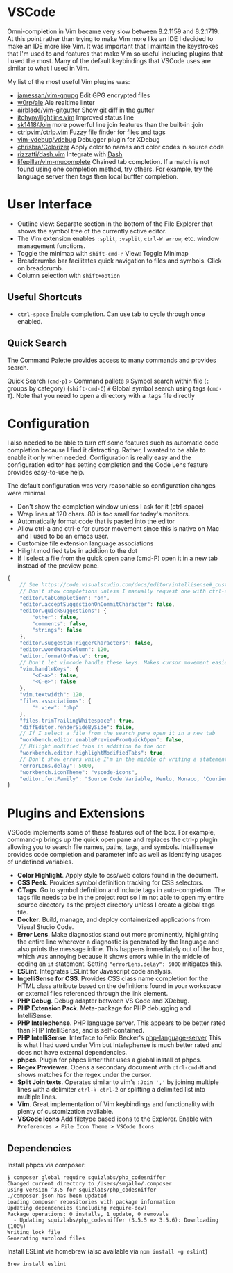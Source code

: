 # VSCode

Omni-completion in Vim became very slow between 8.2.1159 and 8.2.1719. At this point rather than
trying to make Vim more like an IDE I decided to make an IDE more like Vim. It was important that I
maintain the keystrokes that I'm used to and features that make Vim so useful including plugins that
I used the most. Many of the default keybindings that VSCode uses are similar to what I used in Vim.

My list of the most useful Vim plugins was:
- [jamessan/vim-gnupg](https://www.github.com/jamessan/vim-gnupg) Edit GPG encrypted files
- [w0rp/ale](https://www.github.com/w0rp/ale) Ale realtime linter
- [airblade/vim-gitgutter](https://www.github.com/airblade/vim-gitgutter) Show git diff in the gutter
- [itchyny/lightline.vim](https://www.github.com/itchyny/lightline.vim) Improved status line
- [sk1418/Join](https://www.github.com/sk1418/Join) more powerful line join features than the built-in :join
- [ctrlpvim/ctrlp.vim](https://www.github.com/ctrlpvim/ctrlp.vim) Fuzzy file finder for files and
  tags
- [vim-vdebug/vdebug](https://www.github.com/vim-vdebug/vdebug) Debugger plugin for XDebug
- [chrisbra/Colorizer](https://www.github.com/chrisbra/Colorizer) Apply color to names and color codes in source code
- [rizzatti/dash.vim](https://www.github.com/rizzatti/dash.vim) Integrate with [Dash](https://kapeli.com/dash)
- [lifepillar/vim-mucomplete](https://www.github.com/lifepillar/vim-mucomplete) Chained tab
  completion. If a match is not found using one completion method, try others.  For example, try the
  language server then tags then local bufffer completion.

# User Interface

- Outline view: Separate section in the bottom of the File Explorer that shows the symbol tree of
  the currently active editor.
- The Vim extension enables `:split`, `:vsplit`, `ctrl-W arrow`, etc. window management functions.
- Toggle the minimap with `shift-cmd-P` View: Toggle Minimap
- Breadcrumbs bar facilitates quick navigation to files and symbols. Click on breadcrumb.
- Column selection with `shift+option`

## Useful Shortcuts

- `ctrl-space` Enable completion. Can use tab to cycle through once enabled.

## Quick Search

The Command Palette provides access to many commands and provides search.

Quick Search (`cmd-p`)
`>` Command pallete
`@` Symbol search within file (`:` groups by category) (`shift-cmd-O`)
`#` Global symbol search using tags (`cmd-T`). Note that you need to open a directory with a .tags file directly

# Configuration

I also needed to be able to turn off some features such as automatic code completion because I find
it distracting. Rather, I wanted to be able to enable it only when needed. Configuration is really
easy and the configuration editor has setting completion and the Code Lens feature provides
easy-to-use help.

The default configuration was very reasonable so configuration changes were minimal.
- Don't show the completion window unless I ask for it (ctrl-space)
- Wrap lines at 120 chars. 80 is too small for today's monitors.
- Automatically format code that is pasted into the editor
- Allow ctrl-a and ctrl-e for cursor movement since this is native on Mac and I used to be an emacs
  user.
- Customize file extension language associations
- Hilight modified tabs in addition to the dot
- If I select a file from the quick open pane (cmd-P) open it in a new tab instead of the preview
  pane.

```javascript
{
    // See https://code.visualstudio.com/docs/editor/intellisense#_customizing-intellisense
    // Don't show completions unless I manually request one with ctrl-space
    "editor.tabCompletion": "on",
    "editor.acceptSuggestionOnCommitCharacter": false,
    "editor.quickSuggestions": {
        "other": false,
        "comments": false,
        "strings": false
    },
    "editor.suggestOnTriggerCharacters": false,
    "editor.wordWrapColumn": 120,
    "editor.formatOnPaste": true,
    // Don't let vimcode handle these keys. Makes cursor movement easier on OSX.
    "vim.handleKeys": {
        "<C-a>": false,
        "<C-e>": false
    },
    "vim.textwidth": 120,
    "files.associations": {
        "*.view": "php"
    },
    "files.trimTrailingWhitespace": true,
    "diffEditor.renderSideBySide": false,
    // If I select a file from the search pane open it in a new tab
    "workbench.editor.enablePreviewFromQuickOpen": false,
    // Hilight modified tabs in addition to the dot
    "workbench.editor.highlightModifiedTabs": true,
    // Don't show errors while I'm in the middle of writing a statement
    "errorLens.delay": 5000,
    "workbench.iconTheme": "vscode-icons",
    "editor.fontFamily": "Source Code Variable, Menlo, Monaco, 'Courier New', monospace"
}
```

# Plugins and Extensions

VSCode implements some of these features out of the box. For example, command-p brings up the quick
open pane and replaces the ctrl-p plugin allowing you to search file names, paths, tags, and symbols.
Intellisense provides code completion and parameter info as well as identifying usages of undefined
variables.

- **Color Highlight**. Apply style to css/web colors found in the document.
- **CSS Peek**. Provides symbol definition tracking for CSS selectors.
- **CTags**. Go to symbol definition and include tags in auto-completion. The tags file needs to be
  in the project root so I'm not able to open my entire source directory as the project directory
  unless I create a global tags file.
- **Docker**. Build, manage, and deploy containerized applications from Visual Studio Code.
- **Error Lens**. Make diagnostics stand out more prominently, highlighting the entire line wherever a
  diagnostic is generated by the language and also prints the message inline. This happens
  immediately out of the box, which was annoying because it shows errors while in the middle of
  coding an `if` statement. Setting `"errorLens.delay": 5000` mitigates this.
- **ESLint**. Integrates ESLint for Javascript code analysis.
- **IngelliSense for CSS**. Provides CSS class name completion for the HTML class attribute based on
  the definitions found in your workspace or external files referenced through the link element.
- **PHP Debug**. Debug adapter between VS Code and XDebug.
- **PHP Extension Pack**. Meta-package for PHP debugging and IntelliSense.
- **PHP Intelephense**. PHP language server. This appears to be better rated than PHP IntelliSense,
  and is self-contained.
- **PHP IntelliSense**. Interface to Felix Becker's [php-language-server](https://github.com/felixfbecker/php-language-server)
  This is what I had used under Vim but Intelephense is much better rated and does not have external
  dependencies.
- **phpcs**. Plugin for phpcs linter that uses a global install of phpcs.
- **Regex Previewer**. Opens a secondary document with `ctrl-cmd-M` and shows matches for the regex under the cursor.
- **Split Join texts**. Operates similar to vim's `:Join ','` by joining multiple lines with a
  delimiter `ctrl-k ctrl-2` or splitting a delimited list into multiple lines.
- **Vim**. Great implementation of Vim keybindings and functionality with plenty of customization
  available.
- **VSCode Icons** Add filetype based icons to the Explorer. Enable with `Preferences > File Icon Theme > VSCode Icons`

## Dependencies

Install phpcs via composer:

```
$ composer global require squizlabs/php_codesniffer
Changed current directory to /Users/smgallo/.composer
Using version ^3.5 for squizlabs/php_codesniffer
./composer.json has been updated
Loading composer repositories with package information
Updating dependencies (including require-dev)
Package operations: 0 installs, 1 update, 0 removals
  - Updating squizlabs/php_codesniffer (3.5.5 => 3.5.6): Downloading (100%)
Writing lock file
Generating autoload files
```

Install ESLint via homebrew (also available via `npm install -g eslint`)

```
Brew install eslint
```
